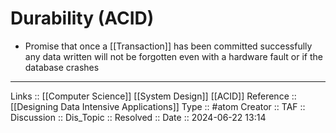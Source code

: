  # Durability (ACID)

- Promise that once a [[Transaction]] has been committed successfully any data written will not be forgotten even with a hardware fault or if the database crashes
---
Links :: [[Computer Science]] [[System Design]] [[ACID]]
Reference :: [[Designing Data Intensive Applications]]
Type :: #atom
Creator ::
TAF ::
Discussion ::
Dis_Topic :: 
Resolved ::
Date :: 2024-06-22 13:14
